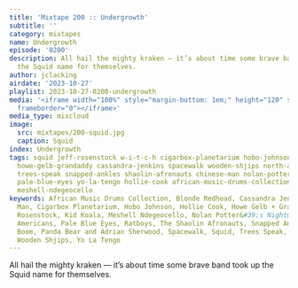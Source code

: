 ```yaml
---
title: 'Mixtape 200 :: Undergrowth'
subtitle: ''
category: mixtapes
name: Undergrowth
episode: '0200'
description: All hail the mighty kraken — it’s about time some brave band took up
  the Squid name for themselves.
author: jclacking
airdate: '2023-10-27'
playlist: 2023-10-27-0200-undergrowth
media: '<iframe width="100%" style="margin-bottom: 1em;" height="120" src="https://www.mixcloud.com/widget/iframe/?feed=%2Flouderthanwar%2Fthe-final-hour-200-undergrowth-2023-10-27%2F&hide_artwork=1&hide_cover=1&light=1"
  frameborder="0"></iframe>'
media_type: mixcloud
image:
  src: mixtapes/200-squid.jpg
  caption: Squid
index: Undergrowth
tags: squid jeff-rosenstock w-i-t-c-h cigarbox-planetarium hobo-johnson ratboys kid-koala
  howe-gelb-grandaddy cassandra-jenkins spacewalk wooden-shjips north-americans blonde-redhead
  trees-speak snapped-ankles shaolin-afronauts chinese-man nolan-potter-s-nightmare-band
  pale-blue-eyes yo-la-tengo hollie-cook african-music-drums-collection sonic-boom-panda-bear-adrian-sherwood
  meshell-ndegeocello
keywords: African Music Drums Collection, Blonde Redhead, Cassandra Jenkins, Chinese
  Man, Cigarbox Planetarium, Hobo Johnson, Hollie Cook, Howe Gelb + Grandaddy, Jeff
  Rosenstock, Kid Koala, Meshell Ndegeocello, Nolan Potter&#39;s Nightmare Band, North
  Americans, Pale Blue Eyes, Ratboys, The Shaolin Afronauts, Snapped Ankles, Sonic
  Boom, Panda Bear and Adrian Sherwood, Spacewalk, Squid, Trees Speak, W.I.T.C.H.,
  Wooden Shjips, Yo La Tengo
---
```

All hail the mighty kraken — it’s about time some brave band took up the Squid name for themselves.
